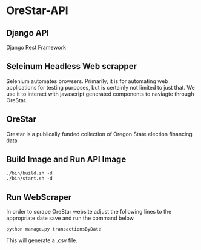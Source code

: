 # OreStar-API

## Django API
Django Rest Framework 

## Seleinum Headless Web scrapper
Selenium automates browsers. Primarily, it is for automating web applications for testing purposes, but is certainly not limited to just that. We use it to interact with javascript generated components to naviagte through OreStar.

## OreStar
Orestar is a publically funded collection of Oregon State election financing data

## Build Image and Run API Image
```
./bin/build.sh -d
./bin/start.sh -d
```

## Run WebScraper
In order to scrape OreStar website
adjust the following lines to the appropriate date save and run the command below.
```
python manage.py transactionsByDate
```
This will generate a .csv file.
